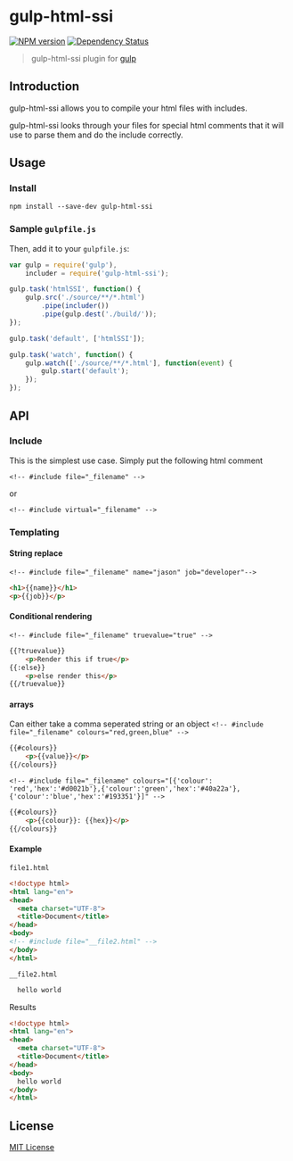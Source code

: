 # gulp-html-ssi
[![NPM version][npm-image]][npm-url]  [![Dependency Status][depstat-image]][depstat-url]

> gulp-html-ssi plugin for [gulp](https://github.com/wearefractal/gulp)

## Introduction

gulp-html-ssi allows you to compile your html files with includes.

gulp-html-ssi looks through your files for special html comments that it will use to parse them and do the include correctly.

## Usage


### Install
```shell
npm install --save-dev gulp-html-ssi
```

### Sample `gulpfile.js`
Then, add it to your `gulpfile.js`:

```javascript
var gulp = require('gulp'),
	includer = require('gulp-html-ssi');

gulp.task('htmlSSI', function() {
	gulp.src('./source/**/*.html')
		.pipe(includer())
		.pipe(gulp.dest('./build/'));
});

gulp.task('default', ['htmlSSI']);

gulp.task('watch', function() {
	gulp.watch(['./source/**/*.html'], function(event) {
		gulp.start('default');
	});
});
```

## API

### Include
This is the simplest use case.  Simply put the following html comment

`<!-- #include file="_filename" -->`

or

`<!-- #include virtual="_filename" -->`

### Templating
#### String replace

`<!-- #include file="_filename" name="jason" job="developer"-->`

```html
<h1>{{name}}</h1>
<p>{{job}}</p>
```

#### Conditional rendering

`<!-- #include file="_filename" truevalue="true" -->`

```html
{{?truevalue}}
	<p>Render this if true</p>
{{:else}}
	<p>else render this</p>
{{/truevalue}}
```

#### arrays
Can either take a comma seperated string or an object
`<!-- #include file="_filename" colours="red,green,blue" -->`

```html
{{#colours}}
	<p>{{value}}</p>
{{/colours}}
```

`<!-- #include file="_filename" colours="[{'colour': 'red','hex':'#d0021b'},{'colour':'green','hex':'#40a22a'},{'colour':'blue','hex':'#193351'}]" -->`

```html
{{#colours}}
	<p>{{colour}}: {{hex}}</p>
{{/colours}}
```

#### Example

`file1.html`
```html
<!doctype html>
<html lang="en">
<head>
  <meta charset="UTF-8">
  <title>Document</title>
</head>
<body>
<!-- #include file="__file2.html" -->
</body>
</html>
```

`__file2.html`
```html
  hello world
```

Results
```html
<!doctype html>
<html lang="en">
<head>
  <meta charset="UTF-8">
  <title>Document</title>
</head>
<body>
  hello world
</body>
</html>
```

## License

[MIT License](http://en.wikipedia.org/wiki/MIT_License)

[npm-url]: https://npmjs.org/package/gulp-htmlincluder
[npm-image]: https://badge.fury.io/js/gulp-htmlincluder.png

[travis-url]: http://travis-ci.org/internetErik/gulp-htmlincluder
[travis-image]: https://secure.travis-ci.org/internetErik/gulp-htmlincluder.png?branch=master

[coveralls-url]: https://coveralls.io/r/internetErik/gulp-htmlincluder
[coveralls-image]: https://coveralls.io/repos/internetErik/gulp-htmlincluder/badge.png

[depstat-url]: https://david-dm.org/internetErik/gulp-htmlincluder
[depstat-image]: https://david-dm.org/internetErik/gulp-htmlincluder.png
